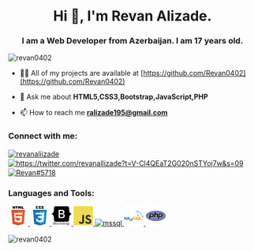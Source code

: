 <h1 align="center">Hi 👋, I'm Revan Alizade.</h1>
<h3 align="center"> I am a Web Developer from Azerbaijan. I am 17 years old.</h3>

<p align="left"> <img src="https://komarev.com/ghpvc/?username=revan0402&label=Profile%20views&color=0e75b6&style=flat" alt="revan0402" /> </p>

- 👨‍💻 All of my projects are available at [https://github.com/Revan0402](https://github.com/Revan0402)

- 💬 Ask me about **HTML5,CSS3,Bootstrap,JavaScript,PHP**

- 📫 How to reach me **ralizade195@gmail.com**

<h3 align="left">Connect with me:</h3>
<p align="left">

<a href="https://instagram.com/revanaliizade" target="_blank"><img align="center" src="https://raw.githubusercontent.com/rahuldkjain/github-profile-readme-generator/master/src/images/icons/Social/instagram.svg" alt="revanaliizade" height="30" width="40" /></a>
<a href="https://twitter.com/revanallizade?t=V-Cl4QEaT2G020nSTYoj7w&s=09" target ="_blank"><img align="center" src="https://raw.githubusercontent.com/rahuldkjain/github-profile-readme-generator/master/src/images/icons/Social/twitter.svg" alt="https://twitter.com/revanallizade?t=V-Cl4QEaT2G020nSTYoj7w&s=09" height="30" width="40" /></a>
<a href="https://discord.gg/Revan#5718" target="_blank"><img align="center" src="https://raw.githubusercontent.com/rahuldkjain/github-profile-readme-generator/master/src/images/icons/Social/discord.svg" alt="Revan#5718" height="30" width="40" /></a>
</p>

<h3 align="left">Languages and Tools:</h3>
<p align="left"> <a href="https://www.w3.org/html/" target="_blank" rel="noreferrer"> <img src="https://raw.githubusercontent.com/devicons/devicon/master/icons/html5/html5-original-wordmark.svg" alt="html5" width="40" height="40"/> </a> <a href="https://www.w3schools.com/css/" target="_blank" rel="noreferrer"> <img src="https://raw.githubusercontent.com/devicons/devicon/master/icons/css3/css3-original-wordmark.svg" alt="css3" width="40" height="40"/> </a> <a href="https://getbootstrap.com" target="_blank" rel="noreferrer"> <img src="https://raw.githubusercontent.com/devicons/devicon/master/icons/bootstrap/bootstrap-plain-wordmark.svg" alt="bootstrap" width="40" height="40"/> </a> <a href="https://developer.mozilla.org/en-US/docs/Web/JavaScript" target="_blank" rel="noreferrer"> <img src="https://raw.githubusercontent.com/devicons/devicon/master/icons/javascript/javascript-original.svg" alt="javascript" width="40" height="40"/> </a> <a href="https://www.microsoft.com/en-us/sql-server" target="_blank" rel="noreferrer"> <img src="https://www.svgrepo.com/show/303229/microsoft-sql-server-logo.svg" alt="mssql" width="40" height="40"/> </a> <a href="https://www.mysql.com/" target="_blank" rel="noreferrer"> <img src="https://raw.githubusercontent.com/devicons/devicon/master/icons/mysql/mysql-original-wordmark.svg" alt="mysql" width="40" height="40"/> </a> <a href="https://www.php.net" target="_blank" rel="noreferrer"> <img src="https://raw.githubusercontent.com/devicons/devicon/master/icons/php/php-original.svg" alt="php" width="40" height="40"/> </a>


<p><img align="center" src="https://github-readme-streak-stats.herokuapp.com/?user=revan0402&theme=highcontrast" alt="revan0402" /></p>

